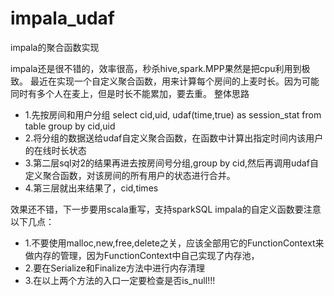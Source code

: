 # impala_udaf
impala的聚合函数实现

impala还是很不错的，效率很高，秒杀hive,spark.MPP果然是把cpu利用到极致。
最近在实现一个自定义聚合函数，用来计算每个房间的上麦时长。因为可能同时有多个人在麦上，但是时长不能累加，要去重。
整体思路
* 1.先按房间和用户分组 select cid,uid, udaf(time,true) as session_stat from table group by cid,uid
* 2.将分组的数据送给udaf自定义聚合函数，在函数中计算出指定时间内该用户的在线时长状态
* 3.第二层sql对2的结果再进去按房间号分组,group by cid,然后再调用udaf自定义聚合函数，对该房间的所有用户的状态进行合并。
* 4.第三层就出来结果了，cid,times

效果还不错，下一步要用scala重写，支持sparkSQL
impala的自定义函数要注意以下几点：
* 1.不要使用malloc,new,free,delete之关，应该全部用它的FunctionContext来做内存的管理，因为FunctionContext中自己实现了内存池，
* 2.要在Serialize和Finalize方法中进行内存清理
* 3.在以上两个方法的入口一定要检查是否is_null!!!
